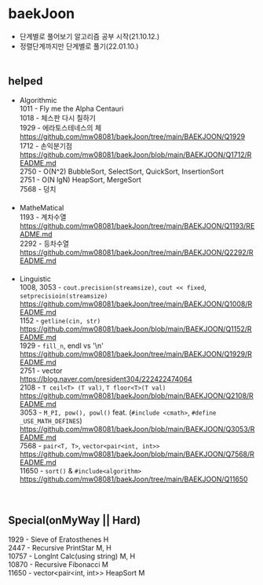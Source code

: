 # baekJoon
- 단계별로 풀어보기 알고리즘 공부 시작(21.10.12.)
- 정렬단계까지만 단계별로 풀기(22.01.10.)
　  
   　  
## helped
- Algorithmic  
1011 - Fly me the Alpha Centauri  
1018 - 체스판 다시 칠하기  
1929 - 에라토스테네스의 체  
https://github.com/mw08081/baekJoon/tree/main/BAEKJOON/Q1929  
1712 - 손익분기점  
https://github.com/mw08081/baekJoon/blob/main/BAEKJOON/Q1712/README.md  
2750 - O(N^2) BubbleSort, SelectSort, QuickSort, InsertionSort  
2751 - O(N lgN) HeapSort, MergeSort  
7568 - 덩치  
　  
- MatheMatical  
1193 - 계차수열   
https://github.com/mw08081/baekJoon/tree/main/BAEKJOON/Q1193/README.md  
2292 - 등차수열  
https://github.com/mw08081/baekJoon/tree/main/BAEKJOON/Q2292/README.md  
  　
- Linguistic  
1008, 3053 - `cout.precision(streamsize)`, `cout << fixed`, `setprecisioin(streamsize)`  
https://github.com/mw08081/baekJoon/tree/main/BAEKJOON/Q1008/README.md  
1152 - `getline(cin, str)`  
https://github.com/mw08081/baekJoon/blob/main/BAEKJOON/Q1152/README.md  
1929 - `fill_n`, endl vs '\n'  
https://github.com/mw08081/baekJoon/tree/main/BAEKJOON/Q1929/README.md    
2751 - vector  
https://blog.naver.com/president304/222422474064  
2108 -  `T ceil<T> (T val)`, `T floor<T>(T val)`  
https://github.com/mw08081/baekJoon/blob/main/BAEKJOON/Q2108/README.md  
3053 - `M_PI, pow(), powl()` feat. (`#include <cmath>`, `#define _USE_MATH_DEFINES`)  
https://github.com/mw08081/baekJoon/blob/main/BAEKJOON/Q3053/README.md  
7568 - `pair<T, T>`, `vector<pair<int, int>>`  
https://github.com/mw08081/baekJoon/blob/main/BAEKJOON/Q7568/README.md  
11650 - `sort()` & `#include<algorithm>`  
https://github.com/mw08081/baekJoon/tree/main/BAEKJOON/Q11650  

　  
## Special(onMyWay || Hard)
1929  - Sieve of Eratosthenes  H  
2447 - Recursive PrintStar  M, H  
10757 - LongInt Calc(using string)   M, H    
10870 - Recursive Fibonacci  M  
11650 - vector<pair<int, int>> HeapSort M  

